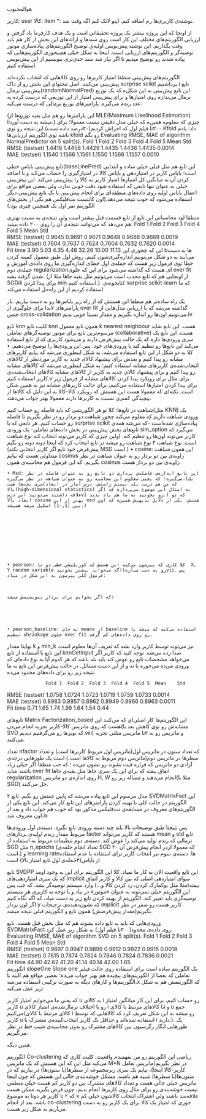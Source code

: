 
هوالمحبوب

کاربر: user
کالا: item
*: نوشته‌ی کاربری‌ها رم اضافه کنم. اینو لاتک کنم اگه وقت شد.

از اونجا که این پروژه بیشتر یک پروژه تحقیقاتی است و یک هدف کارفرما یاد گرفتن و ارزیابی الگوریتم‌های مختلف این کار است روی سندها و ارائه‌های این بخش از کار هم باید وقت بگذاریم.
این نوشته پیش‌نویس اولیه‌ی توضیح الگوریتم‌های پیاده‌سازی موتور توصیه‌گر و الگوریتم‌های ارزیابی‌ است. اینجا به شکل خیلی همینجوری الگوریتم‌هایی که پیاده شدند رو توضیح میدیم تا اگر نیاز شد سند جدی‌تری بنویسیم از این پیش‌نویس استفاده کنیم.

الگوریتم‌های پیش‌بینی
منطقا امتیاز کاربرها رو روی کالاهایی که انتخاب نکرده‌اند پیش‌بینی می‌کنند. اصل محتوای این بخش رو از داک surprise scikit برداشتیم.i
تابع پیش‌بینی نرمال(randomNormalPred)
این تابع پیش‌بینی به این شکل‌ه که یک توزیع نرمال می‌ندازه روی امتیازها و برای پیش‌بینی امتیاز از این توزیعی که درست کرده یه عدد رندم می‌گیره. پارامترهای توزیع نرمالی که درست می‌کنه:





(این پارامترها رو هم مثل بقیه توزیع‌ها از MLE(Maximum Likelihood Estimation) iiمیشه به دست آورد.)
چیزی که معلوم‌ه همین‌ه که خیلی مدل دقیقی نیست معمولا؛ برای ۲۰۰تا فیلم اول که اجراش کردیم(۲۰درصد داده تست) این نتیجه رو توی Kfold داد: یادم باشه توی الگوریتم ارزیابی‌ها kfold رو بگم
Evaluating RMSE, MAE of algorithm NormalPredictor on 5 split(s).
                         Fold 1  Fold 2  Fold 3  Fold 4  Fold 5  Mean    Std     
RMSE (testset)    1.4416  1.4458  1.4429  1.4435  1.4436  1.4435  0.0014  
MAE (testset)     1.1540  1.1566  1.1561  1.1550  1.1566  1.1557  0.0010 

تابع پیش‌بینی بایاس خطی(baseLinePred)
این تابع هم مثل قبلی خیلی ساده و ابتدایی است؛ بایاس کاربر در امتیازدهی و بایاس کالا در امتیازگیری را حساب می‌کند و با اضافه کردن آن به میانگین کل امتیازها امتیاز کاربر به کالا را پیش‌بینی می‌کند. این پیش‌بینی خیلی به عنوان تنها تابعی که استفاده شود دقت خوبی ندارد، ولی بعضی مواقع برای اعمال بایاس اولیه روی داده‌های منطقه‌ای برای انجام پیش‌بینی با یک تابع پیش‌بینی دیگر استفاده می‌شود که خوب نتیجه می‌دهد.(اون کانتست نت‌فلیکس هم یکی از بخش‌های الگوریتم نفر اول یک همچنین چیزی بود.)



منطقا لود محاسباتی این تابع از تابع قسمت قبل بیشتر است ولی نتیجه‌ی به نسبت بهتری هم می‌دهد که می‌توانید نتیجه‌ی آن را روی ۲۰۰ داده ببینید.
                  Fold 1  Fold 2  Fold 3  Fold 4  Fold 5  Mean    Std     
RMSE (testset)    0.9645  0.9691  0.9671  0.9648  0.9688  0.9669  0.0019  
MAE (testset)     0.7604  0.7637  0.7624  0.7604  0.7632  0.7620  0.0014  
Fit time          3.90    5.03    4.35    4.48    32.26   10.00   11.13 
این که چجوری این bها به دست می‌آیند به دو شکل می‌تونیم اندازه‌گیری‌شون کنیم. روش اول طبق معمول کمینه کردن خطا توی فرمول زیر هست که جمله‌ی اول خطای اندازه‌گیری ما روی داده‌ی آموزش و جمله‌ی دوم regularizationای هست که گذاشته می‌شود برای این که جلوی over fit شدن گرفته بشه. (از اونجایی هم که تابع محدب است می‌تونیم مثل بقیه جاها مثلا از SGDiii برای پیدا کردن min استفاده کنیم.). کتابخونه‌ی surprise scikit-learn که ما استفاده کردیم از این راه‌حل استفاده می‌کند.

یک راه ساده‌تر هم منطقا این هستش که از راه زیر بایاس‌ها رو به دست بیاریم. باز پارامترهای لاندا برای جلوگیری از over fit گذاشته می‌شه که با ارزیابی مدل‌هایی از جنس cross-validation می‌تونیم اون‌ها رو اندازه بگیریم و مقدار نسبتا خوبی بدیم.iv










تابع knn
کلیت تابع knn همون تابع معمول k nearest neighbour هست. این تابع شاید مرسوم‌ترین تابع برای موتور توصیه‌گرهای تعاملی (collaborative) هست. این تابع یک سری ورودی‌ها داره که یک حالت پیش‌فرض دارند و می‌شود کاربری که از تابع استفاده می‌کند این تابع‌ها رو تنظیم کند با ورودی‌های خود. پس این ورودی‌ها را توضیح می‌دهیم.
    • کلا به دو شکل از این تابع استفاده می‌شه، یه شکل اینطوری می‌شه که بیایم کاربرهای مشابه رو پیدا کنیم و بعدش برای پیشنهاد کالای جدید به کاربر موردنظر از کالاهای انتخاب‌شده‌ی کاربرهای مشابه استفاده کنیم؛ یه شکل اینطوری می‌شه که کالاهای مشابه رو پیدا کنیم و برای پیشنهاد کالای جدید به کاربر از کالاهای مشابه کالاهای انتخاب‌شده‌ی کاربر استفاده کنیم.v
	برای مثال برای رویکرد پیدا کردن کالاهای مشابه از فرمول زیر برای پیدا کردن امتیازها استفاده می‌کنیم، برای حالت 	کاربرهای مشابه نیز به همین شکل است. نکته‌ای که معمولا هست این هستش که رویکرد کالا-کالا به این دلیل که کالاها از 	پیچیدگی کمتری نسبت به کاربرها دارند معمولا بهتر جواب می‌دهند.


شباهت‌ در تابع‌ها:
کلا تو هر الگوریتمی که باید فاصله رو حساب کنیم(مثل KNN) یک ورودی شباهت داریم که معلوم می‌کنه چجور شباهت دو بردار رو در نظر بگیریم تا فاصله رو حساب کنیم. هر تابعی که با surprise scikit پیاده‌سازی شده‌است -که می‌شه همه‌ی تابع‌های بخش پیش‌بینی در بخش داده‌های تعاملی- یک ورودی sim_option می‌گیرد که کاربر می‌تونه اون‌ها رو تنظیم کنه. اولین چیزی که کاربر می‌تونه انتخاب کنه نوع شباهت است.
نوع شباهت
۴ نوع شباهت رو میشه در تابع انتخاب کرد که اینجا دونه دونه رو بگیم.(پیش‌فرض خود تابع اگر کاربر انتخابی نکند MSD است.)
    • cosine: این همون شباهت متداولی هست که بیایم cosinus  زاویه‌ی بین دو بردار رو به عنوان شباهت در نظر بگیریم. که این فرمول هم محاسبه‌ی همون cosinus زاویه‌ی بین دو بردار هست.








    • Msd: این تابع اندازه‌ی فاصله‌ی برداری دو تابع رو به عنوان فاصله در نظر می‌گیره؛ که یعنی معکوس این محاسبه رو به عنوان شباهت در نظر می‌گیره.(یک سری بحث‌ها هست(که من هم درست بلد نیستم راستش، درس آمار در ابعاد بالا(high-dimensional statistics) به امثال این موضوع می‌پردازه که اگر علاقه داشتید می‌تونید این درسvi رو بخونید به ما هم یاد بدید.) که تو ابعاد بالا cosine بهتر از این msd هستش، یکی از دلایل بدیهی‌ش همین‌ه که اون بین [1,-1] اسکیل می‌شه همیشه.)










    • pearson: کلا کاری که پیرسون می‌کنه این هستش که کوریلیشن خطی دو تا  X, Y random variable رو به دست می‌آره(اگه می‌خواید بیشتر بخونیدvii. پس فرمول کلی پیرسون به این شکل در میاد:



	که اگر بخوایم برای بردار بنویسیمش می‌شه:
 	




    • pearson_baseline: به جای means از baseline استفاده می‌کنه که میشه با تنظیم shrinkage جلوی over fit رو روی داده‌های کم گرفت.







نهایتا مقدار k و min_k نیز می‌تونه توسط کاربر وارد بشه که تعریف آن‌ها معلوم است. این تابع با استفاده از تابع knnGetInput صدا زده می‌شه. توجه کنید که کاربر اگر می‌خواهد مشخصات تابع رو عوض کند باید بلد باشه که هر کدوم آیا به نوع داده‌ای که ورودی می‌ده می‌خوره یا نه و از این دست مسائل. در حالت پیش‌فرض این تابع به ما نتیجه زیر رو برای داده‌های محدود می‌ده.

                  Fold 1  Fold 2  Fold 3  Fold 4  Fold 5  Mean    Std     
RMSE (testset)    1.0758  1.0724  1.0723  1.0719  1.0739  1.0733  0.0014  
MAE (testset)     0.8983  0.8957  0.8962  0.8949  0.8966  0.8963  0.0011  
Fit time          0.71    1.65    1.74    1.99    1.64    1.54    0.44 

تابع‌های Matrix Factorization_based 
این الگوریتم‌ها کار اصلی‌ای که می‌کنند این هست که روی ماتریس کالا-کاربر تجزیه انجام می‌دن(مشابه‌ش رو توی کاهش بعد با SVD که نویزها رو می‌گرفتیم دیدیم.viii) و ماتریس رو به ۲تا ماتریس مثلثی تجزیه می‌کنند. 


تعداد nfactor که تعداد ستون در ماتریس اول(ماتریس اول مربوط کاربرها است) و تعداد سطرها در ماتریس دوم(ماتریس دوم مربوط به کالاها است.) است یک طورهایی درجه‌ی آزادی دو ماتریس که قراره فیت بشوند رو نشون می‌ده ؛ که خب منطقا اگر خیلی زیاد باشند شاید over fit اتفاق بیفته که برای این یک سری جاها مثل بقیه‌ی جاها regularization روی اندازه‌ی دو ماتریس H, W انجام می‌دهند و مساله زیر رو(مثلا با SGD) حل می‌کنند.


۲ مدل مرسوم این تابع پیاده می‌شه که پایین جفتش رو بگیم.
تابع SVDMatrixFact
این الگوریتم در حالت کلی با بهینه کردن پارامترهای این تابع کار می‌کند. این تابع یکی از الگوریتم‌های معروف در مسابقه‌ی نت‌فلیکس مذکور بود که خوب هم جواب داد و بعد از اون معروف شد.ix



پس نتیجتا طبق توضیحات بالا باید چند دسته ورودی تابع بگیرد. دسته‌ی اول ورودی‌ها مربوط مقدار رندم اولیه‌ی بردارهای factor هستند که کاربر می‌تواند mean و std تابع نرمالی که رندم تولید می‌کند را عوض کند. دسته‌ی دوم تنظیمات مربوط به استفاده از SGD مثل n_epochs (تعداد انجام حلقه‌ی SGD که معمولا اردر انجام پیش‌فرض آن ۲۰ است.) و learning rateها. دسته‌ی سوم نیز انتخاب کاربر برای استفاده یا عدم استفاده از بایاس(۳جمله‌ی اول تابع امتیاز بالا) است.

تابع SVDPP
این تابع واقعیت الان به کار ما نمیاد. کلا این الگوریتم برای این به وجود اومد که یک سری امتیازدهی‌های implicit سوای امتیازدهی اصلی که بین کالا و کاربر اتفاق بیفته(مثلا مثل بوکمارک کردن، رد کردن کالا و…) وارد سیستم توصیه‌گر بشه. که خب پس این الگوریتم خیلی نمی‌تونه به عنوان «موتور» در بیاد و با توجه به کاربری هر سیستم توصیه‌گری باید تغییر کنه. الگوریتم از بهینه کردن تابع زیر به دست میاد، که اگه نگاه کنیم اگر اون بردار y که نشون‌دهنده‌ی ترجیحات implicit کاربر هست رو صفر در نظر بگیریم(مقدار پیش‌فرضش) همون تابع و الگوریتم قبلی نتیجه میشه.




ورودی‌هایی که باید به تابع داده بشوند هم که مثل بخش قبل هست.
تابع SVDMatrixFact روی داده‌ی محدود(۳۰۰تا فیلم اول) به شکل زیر عمل کرد.
Evaluating RMSE, MAE of algorithm SVD on 5 split(s).
                  Fold 1  Fold 2  Fold 3  Fold 4  Fold 5  Mean    Std     
RMSE (testset)    0.9897  0.9947  0.9899  0.9912  0.9922  0.9915  0.0018  
MAE (testset)     0.7815  0.7874  0.7824  0.7846  0.7824  0.7836  0.0021  
Fit time          44.90   42.62   41.20   41.14   40.14   42.00   1.65  
الگوریتم slopeOne
Slope one یک الگوریتم ساده است برای استفاده روی حالت فیلتر تعاملی که بعضا از الگوریتم‌های پیچیده هم بهتر جواب می‌ده؛ بعضی مواقع هم البته با الگوریتم‌ها و کارهای دیگه به صورت ترکیبی استفاده می‌شه.x که الگوریتمش هم به شکل زیر عمل می‌کنه:



که یعنی ما می‌خوایم امتیاز کاربر u به کالای i رو حساب کنیم، برای این کار میانگین امتیاز کاربر u رو با اختلاف نرمال‌شده‌ی امتیاز کالای i با کالاهای مرتبط با کالایi و u جمع می‌کنیم(کالای مرتبط با کالای i رو میشه به این شکل تعریف کرد که کالاهایی که توسط کاربر u استفاده شده‌اند و حداقل یک کاربر انتخاب‌کننده‌ی مشترک با i دارند.). یک طورهایی انگار رگرسیون بین کالاهای
مشترک رو بدون محاسبه‌ی شیب خط در نظر می‌گیریم.



همین دیگه.

الگوریتم Co-clustering
ریاضی این الگوریتم رو من نفهمیدم واقعیت. کلیت کاری که می‌کنه مثل این که این هستش که یک ماتریس M*N در نظر بگیریم(ماتریس تعامل کاربر-کالا اینجا)، بیایم یک سری زیرمجموعه از سطرها(یا ستون‌ها) در بیاریم که در ستون‌ها(یا سطرها) شبیه هم باشند. مشکل خوشه‌بندی خالی این هستش که چون اینجا ماتریس خیلی خالی هست و تعداد کالاهای مشترک بین دو کاربر کم هست خیلی منطقی نیست خوشه‌بندی رو برای مثال روی کاربرها انجام بدیم، چون فرض بگیرید ممکن هست که ۲ تا کاربر هر دوتا به موضوع x علاقه‌مند باشند ولی اشتراک انتخاب کالاشون خیلی کم باشه.
بعد از انجام co-clustering جوری که امتیاز یک کالا برای یک کاربر رو به دست می‌آریم به شکل زیر هست.

